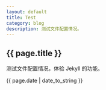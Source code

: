```yaml
---
layout: default
title: Test
category: blog
description: 测试文件配置情况。
---
```


## {{ page.title }}

测试文件配置情况，体验 Jekyll 的功能。

{{ page.date | date_to_string }}